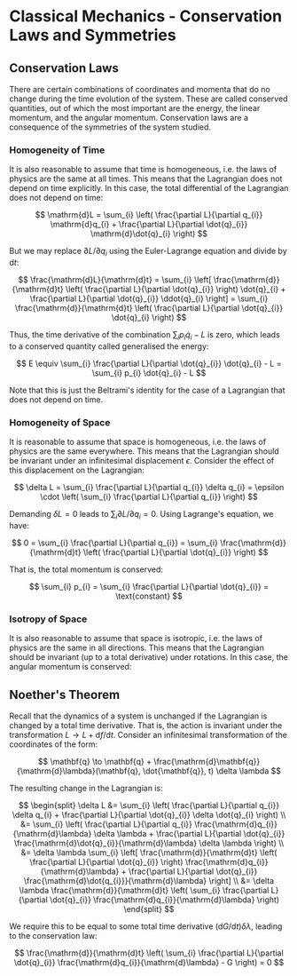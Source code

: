 # Classical Mechanics - Conservation Laws and Symmetries

## Conservation Laws

There are certain combinations of coordinates and momenta that do no change during the time evolution of the system. These are called conserved quantities, out of which the most important are the energy, the linear momentum, and the angular momentum. Conservation laws are a consequence of the symmetries of the system studied.

### Homogeneity of Time

It is also reasonable to assume that time is homogeneous, i.e. the laws of physics are the same at all times. This means that the Lagrangian does not depend on time explicitly. In this case, the total differential of the Lagrangian does not depend on time:

$$
\mathrm{d}L = \sum_{i} \left( \frac{\partial L}{\partial q_{i}} \mathrm{d}q_{i} + \frac{\partial L}{\partial \dot{q}_{i}} \mathrm{d}\dot{q}_{i} \right)
$$

But we may replace $\partial L/\partial q_{i}$ using the Euler-Lagrange equation and divide by $\mathrm{d}t$:

$$
\frac{\mathrm{d}L}{\mathrm{d}t} = \sum_{i} \left[ \frac{\mathrm{d}}{\mathrm{d}t} \left( \frac{\partial L}{\partial \dot{q}_{i}} \right) \dot{q}_{i} + \frac{\partial L}{\partial \dot{q}_{i}} \ddot{q}_{i} \right] = \sum_{i} \frac{\mathrm{d}}{\mathrm{d}t} \left( \frac{\partial L}{\partial \dot{q}_{i}} \dot{q}_{i} \right)
$$

Thus, the time derivative of the combination $\sum_{i} p_{i} \dot{q}_{i} - L$ is zero, which leads to a conserved quantity called generalised the energy:

$$
E \equiv \sum_{i} \frac{\partial L}{\partial \dot{q}_{i}} \dot{q}_{i} - L = \sum_{i} p_{i} \dot{q}_{i} - L
$$

Note that this is just the Beltrami's identity for the case of a Lagrangian that does not depend on time.

### Homogeneity of Space

It is reasonable to assume that space is homogeneous, i.e. the laws of physics are the same everywhere. This means that the Lagrangian should be invariant under an infinitesimal displacement $\epsilon$. Consider the effect of this displacement on the Lagrangian:

$$
\delta L = \sum_{i} \frac{\partial L}{\partial q_{i}} \delta q_{i} = \epsilon \cdot \left( \sum_{i} \frac{\partial L}{\partial q_{i}} \right)
$$

Demanding $\delta L = 0$ leads to $\sum_{i} \partial L/\partial q_{i} = 0$. Using Lagrange's equation, we have:

$$
0 = \sum_{i} \frac{\partial L}{\partial q_{i}} = \sum_{i} \frac{\mathrm{d}}{\mathrm{d}t} \left( \frac{\partial L}{\partial \dot{q}_{i}} \right)
$$

That is, the total momentum is conserved:

$$
\sum_{i} p_{i} = \sum_{i} \frac{\partial L}{\partial \dot{q}_{i}} = \text{constant}
$$

### Isotropy of Space

It is also reasonable to assume that space is isotropic, i.e. the laws of physics are the same in all directions. This means that the Lagrangian should be invariant (up to a total derivative) under rotations. In this case, the angular momentum is conserved:

## Noether's Theorem

Recall that the dynamics of a system is unchanged if the Lagrangian is changed by a total time derivative. That is, the action is invariant under the transformation $L \rightarrow L + \mathrm{d}f/\mathrm{d}t$. Consider an infinitesimal transformation of the coordinates of the form:

$$
\mathbf{q} \to \mathbf{q} + \frac{\mathrm{d}\mathbf{q}}{\mathrm{d}\lambda}(\mathbf{q}, \dot{\mathbf{q}}, t) \delta \lambda
$$

The resulting change in the Lagrangian is:

$$
\begin{split}
\delta L &= \sum_{i} \left( \frac{\partial L}{\partial q_{i}} \delta q_{i} + \frac{\partial L}{\partial \dot{q}_{i}} \delta \dot{q}_{i} \right) \\
&= \sum_{i} \left( \frac{\partial L}{\partial q_{i}} \frac{\mathrm{d}q_{i}}{\mathrm{d}\lambda} \delta \lambda + \frac{\partial L}{\partial \dot{q}_{i}} \frac{\mathrm{d}\dot{q}_{i}}{\mathrm{d}\lambda} \delta \lambda \right) \\
&= \delta \lambda \sum_{i} \left[ \frac{\mathrm{d}}{\mathrm{d}t} \left( \frac{\partial L}{\partial \dot{q}_{i}} \right) \frac{\mathrm{d}q_{i}}{\mathrm{d}\lambda} + \frac{\partial L}{\partial \dot{q}_{i}} \frac{\mathrm{d}\dot{q_{i}}}{\mathrm{d}\lambda} \right] \\
&= \delta \lambda \frac{\mathrm{d}}{\mathrm{d}t} \left( \sum_{i} \frac{\partial L}{\partial \dot{q}_{i}} \frac{\mathrm{d}q_{i}}{\mathrm{d}\lambda} \right)
\end{split}
$$

We require this to be equal to some total time derivative $(\mathrm{d}G/\mathrm{d}t) \delta \lambda$, leading to the conservation law:

$$
\frac{\mathrm{d}}{\mathrm{d}t} \left( \sum_{i} \frac{\partial L}{\partial \dot{q}_{i}} \frac{\mathrm{d}q_{i}}{\mathrm{d}\lambda} - G \right) = 0
$$

